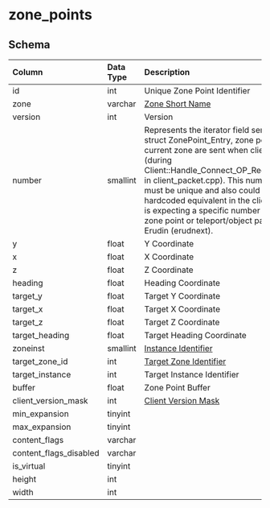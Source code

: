 # zone_points

## Schema
| Column | Data Type | Description |
| :--- | :--- | :--- |
| id | int | Unique Zone Point Identifier |
| zone | varchar | [Zone Short Name](../../../../server/zones/zone-list) |
| version | int | Version |
| number | smallint | Represents the iterator field sent in the struct ZonePoint_Entry, zone points for the current zone are sent when client zones in \(during Client::Handle_Connect_OP_ReqClientSpawn in client_packet.cpp\).  This number field must be unique and also could have a hardcoded equivalent in the client, eg. client is expecting a specific number value for a zone point or teleport/object pad, such as in Erudin \(erudnext\). |
| y | float | Y Coordinate |
| x | float | X Coordinate |
| z | float | Z Coordinate |
| heading | float | Heading Coordinate |
| target_y | float | Target Y Coordinate |
| target_x | float | Target X Coordinate |
| target_z | float | Target Z Coordinate |
| target_heading | float | Target Heading Coordinate |
| zoneinst | smallint | [Instance Identifier](../../../server/instances/instance_list) |
| target_zone_id | int | [Target Zone Identifier](../../../../server/zones/zone-list) |
| target_instance | int | Target Instance Identifier |
| buffer | float | Zone Point Buffer |
| client_version_mask | int | [Client Version Mask](../../../../server/player/client-version-bitmasks) |
| min_expansion | tinyint |  |
| max_expansion | tinyint |  |
| content_flags | varchar |  |
| content_flags_disabled | varchar |  |
| is_virtual | tinyint |  |
| height | int |  |
| width | int |  |

